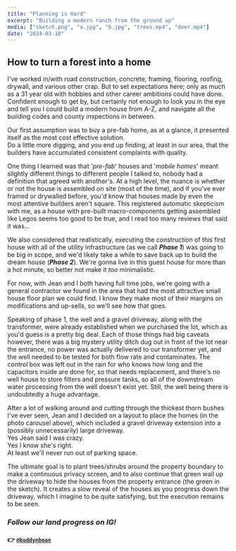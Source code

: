 ```yaml
---
title: "Planning is Hard"
excerpt: "Building a modern ranch from the ground up"
media: ["sketch.png", "a.jpg", "b.jpg", "trees.mp4", "deer.mp4"]
date: "2024-03-10"
---
```


## How to turn a forest into a home
I've worked in/with road construction, concrete, framing, flooring, roofing, drywall, and various other crap. But to set expectations here; only as much as a 31 year old with hobbies and other career ambitions could have done. Confident enough to get by, but certainly not enough to look you in the eye and tell you I could build a modern house from A-Z, and navigate all the building codes and county inspections in between.

Our first assumption was to buy a pre-fab home, as at a glance, it presented itself as the most cost effective solution. \
Do a little more digging, and you end up finding, at least in our area, that the builders have accumulated consistent complaints with quality.

One thing I learned was that '*pre-fab*' houses and '*mobile homes*' meant slightly different things to different people I talked to, nobody had a definition that agreed with another's. At a high level, the nuance is whether or not the house is assembled on site (most of the time), and if you've ever framed or drywalled before, you'd know that houses made by even the most attentive builders aren't square. This registered automatic skepticism with me, as a house with pre-built macro-components getting assembled like Legos seems too good to be true, and I read too many reviews that said it was...

We also considered that realistically, executing the construction of this first house with all of the utility infrastructure (as we call ***Phase 1***) was going to be big in scope, and we'd likely take a while to save back up to build the dream house (***Phase 2***). We're gonna live in this guest house for more than a hot minute, so better not make it *too* minimalistic.

For now, with Jean and I both having full time jobs, we're going with a general contractor we found in the area that had the most attractive small house floor plan we could find. I know they make most of their margins on modifications and up-sells, so we'll see how that goes.

Speaking of phase 1, the well and a gravel driveway, along with the transformer, were already established when we purchased the lot, which as you'd guess is a pretty big deal. Each of those things had big caveats however, there was a big mystery utility ditch dug out in front of the lot near the entrance, no power was actually delivered to our transformer yet, and the well needed to be tested for both flow rate and contaminates. The control box was left out in the rain for who knows how long and the capacitors inside are done for, so that needs replacement, and there's no well house to store filters and pressure tanks, so all of the downstream water processing from the well doesn't exist yet. Still, the well being there is undoubtedly a huge advantage.

After a lot of walking around and cutting through the thickest thorn bushes I've ever seen, Jean and I decided on a layout to place the homes (in the photo carousel above), which included a gravel driveway extension into a (possibly unnecessarily) large driveway. \
Yes Jean said I was crazy. \
Yes I know she's right. \
At least we'll never run out of parking space.

The ultimate goal is to plant trees/shrubs around the property boundary to make a continuous privacy screen, and to also continue that green wall up the driveway to hide the houses from the property entrance (the green in the sketch). It creates a slow reveal of the houses as you progress down the driveway, which I imagine to be quite satisfying, but the execution remains to be seen.

### *Follow our land progress on IG!*
#### 👉 [`@buddynbean`](https://instagram.com/buddynbean)
